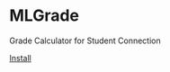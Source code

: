 # MLGrade
Grade Calculator for Student Connection

[Install](https://github.com/SoulSen/MLGrade/raw/main/mlgrade.user.js)
